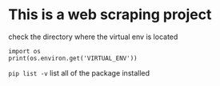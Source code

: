 # This is a web scraping project


check the directory where the virtual env is located
```
import os
print(os.environ.get('VIRTUAL_ENV'))
```

`pip list -v` list all of the package installed